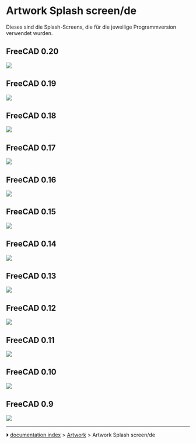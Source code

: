 # Artwork Splash screen/de
Dieses sind die Splash-Screens, die für die jeweilige Programmversion verwendet wurden.

## FreeCAD 0.20 

![](images/Freecadsplash020.png )

## FreeCAD 0.19 

![](images/Freecadsplash019.png )

## FreeCAD 0.18 

![](images/Freecadsplash018.png )

## FreeCAD 0.17 

![](images/Freecadsplash017.png )

## FreeCAD 0.16 

![](images/Freecadsplash016.png )

## FreeCAD 0.15 

![](images/Freecadsplash15.png )

## FreeCAD 0.14 

![](images/Freecadsplash14.png )

## FreeCAD 0.13 

![](images/Splash013.jpg )

## FreeCAD 0.12 

![](images/Splashscreen012.png )

## FreeCAD 0.11 

![](images/Splash011.png )

## FreeCAD 0.10 

![](images/Splashscreen010.png )

## FreeCAD 0.9 

![](images/Splashscreen09.png )



---
⏵ [documentation index](../README.md) > [Artwork](Category_Artwork.md) > Artwork Splash screen/de
